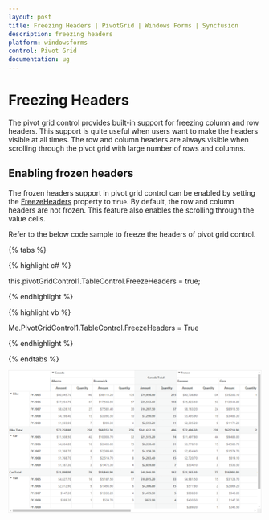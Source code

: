 ```yaml
---
layout: post
title: Freezing Headers | PivotGrid | Windows Forms | Syncfusion
description: freezing headers
platform: windowsforms
control: Pivot Grid
documentation: ug
---
```


# Freezing Headers

The pivot grid control provides built-in support for freezing column and row headers. This support is quite useful when users want to make the headers visible at all times. The row and column headers are always visible when scrolling through the pivot grid with large number of rows and columns.

## Enabling frozen headers

The frozen headers support in pivot grid control can be enabled by setting the [FreezeHeaders](https://help.syncfusion.com/cr/windowsforms/Syncfusion.PivotAnalysis.Windows~Syncfusion.Windows.Forms.PivotAnalysis.PivotGridControlBase~FreezeHeaders.html) property to `true`. By default, the row and column headers are not frozen. This feature also enables the scrolling through the value cells.

Refer to the below code sample to freeze the headers of pivot grid control.

{% tabs %}

{% highlight c# %}

this.pivotGridControl1.TableControl.FreezeHeaders = true;

{% endhighlight %}

{% highlight vb %}

Me.PivotGridControl1.TableControl.FreezeHeaders = True

{% endhighlight %}

{% endtabs %}

![Freezing-Headers_img1](Freezing-Headers_images/Freezing-Headers_img1.gif)